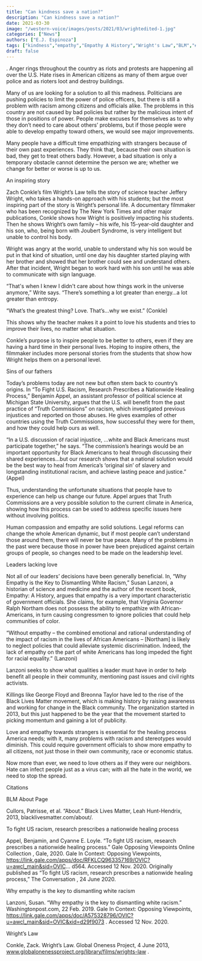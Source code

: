 ```yaml
---
title: "Can kindness save a nation?"
description: "Can kindness save a nation?"
date: 2021-03-30
image: "/western-voice/images/posts/2021/03/wrightedited-1.jpg"
categories: ["News"]
authors: ["E.J. Espinoza"]
tags: ["kindness","empathy","Empathy A History","Wright's Law","BLM","#BlackLives Matter","Black Lives Matter","Cullors","Appel","Global Oneness"]
draft: false
---
```

. Anger rings throughout the country as riots and protests are happening all over the U.S. Hate rises in American citizens as many of them argue over police and as rioters loot and destroy buildings.

Many of us are looking for a solution to all this madness. Politicians are pushing policies to limit the power of police officers, but there is still a problem with racism among citizens and officials alike. The problems in this country are not caused by bad policies but rather by the malicious intent of those in positions of power. People make excuses for themselves as to why they don’t need to care about others’ problems, but if those people were able to develop empathy toward others, we would see major improvements.

Many people have a difficult time empathizing with strangers because of their own past experiences. They think that, because their own situation is bad, they get to treat others badly. However, a bad situation is only a temporary obstacle cannot determine the person we are; whether we change for better or worse is up to us.

An inspiring story

Zach Conkle’s film Wright’s Law tells the story of science teacher Jeffery Wright, who takes a hands-on approach with his students; but the most inspiring part of the story is Wright’s personal life. A documentary filmmaker who has been recognized by The New York Times and other major publications, Conkle shows how Wright is positively impacting his students. Then he shows Wright’s own family – his wife, his 15-year-old daughter and his son, who, being born with Joubert Syndrome, is very intelligent but unable to control his body.

Wright was angry at the world, unable to understand why his son would be put in that kind of situation, until one day his daughter started playing with her brother and showed that her brother could see and understand others. After that incident, Wright began to work hard with his son until he was able to communicate with sign language.

“That's when I knew I didn't care about how things work in the universe anymore,” Write says. “There’s something a lot greater than energy…a lot greater than entropy.

“What’s the greatest thing? Love. That’s…why we exist.” (Conkle)

This shows why the teacher makes it a point to love his students and tries to improve their lives, no matter what situation.

Conkle’s purpose is to inspire people to be better to others, even if they are having a hard time in their personal lives. Hoping to inspire others, the filmmaker includes more personal stories from the students that show how Wright helps them on a personal level.

Sins of our fathers

Today’s problems today are not new but often stem back to country’s origins. In “To Fight U.S. Racism, Research Prescribes a Nationwide Healing Process,” Benjamin Appel, an assistant professor of political science at Michigan State University, argues that the U.S. will benefit from the past practice of “Truth Commissions” on racism, which investigated previous injustices and reported on those abuses. He gives examples of other countries using the Truth Commissions, how successful they were for them, and how they could help ours as well.

“In a U.S. discussion of racial injustice, …white and Black Americans must participate together,” he says. “The commission’s hearings would be an important opportunity for Black Americans to heal through discussing their shared experiences...but our research shows that a national solution would be the best way to heal from America’s ‘original sin’ of slavery and longstanding institutional racism, and achieve lasting peace and justice.” (Appel)

Thus, understanding the unfortunate situations that people have to experience can help us change our future. Appel argues that Truth Commissions are a very possible solution to the current climate in America, showing how this process can be used to address specific issues here without involving politics.

Human compassion and empathy are solid solutions. Legal reforms can change the whole American dynamic, but if most people can’t understand those around them, there will never be true peace. Many of the problems in the past were because those in power have been prejudiced against certain groups of people, so changes need to be made on the leadership level.

Leaders lacking love

Not all of our leaders’ decisions have been generally beneficial. In, “Why Empathy is the Key to Dismantling White Racism,” Susan Lanzoni, a historian of science and medicine and the author of the recent book, Empathy: A History, argues that empathy is a very important characteristic of government officials. She claims, for example, that Virginia Governor Ralph Northam does not possess the ability to empathize with African-Americans, in turn causing congressmen to ignore policies that could help communities of color.

“Without empathy – the combined emotional and rational understanding of the impact of racism in the lives of African Americans – [Northam] is likely to neglect policies that could alleviate systemic discrimination. Indeed, the lack of empathy on the part of white Americans has long impeded the fight for racial equality.” (Lanzoni)

Lanzoni seeks to show what qualities a leader must have in order to help benefit all people in their community, mentioning past issues and civil rights activists.

Killings like George Floyd and Breonna Taylor have led to the rise of the Black Lives Matter movement, which is making history by raising awareness and working for change in the Black community. The organization started in 2013, but this just happened to be the year that the movement started to picking momentum and gaining a lot of publicity.

Love and empathy towards strangers is essential for the healing process America needs; with it, many problems with racism and stereotypes would diminish. This could require government officials to show more empathy to all citizens, not just those in their own community, race or economic status.

Now more than ever, we need to love others as if they were our neighbors. Hate can infect people just as a virus can; with all the hate in the world, we need to stop the spread.

Citations

BLM About Page

Cullors, Patrisse, et al. “About.” Black Lives Matter, Leah Hunt-Hendrix, 2013, blacklivesmatter.com/about/.

To fight US racism, research prescribes a nationwide healing process

Appel, Benjamin, and Cyanne E. Loyle. “To fight US racism, research prescribes a nationwide healing process.” Gale Opposing Viewpoints Online Collection , Gale, 2020. Gale In Context: Opposing Viewpoints, https://link.gale.com/apps/doc/RFKLCQ963357169/OVIC?u=awcl_main&sid=OVIC... d564. Accessed 12 Nov. 2020. Originally published as “To fight US racism, research prescribes a nationwide healing process,” The Conversation , 24 June 2020.

Why empathy is the key to dismantling white racism

Lanzoni, Susan. “Why empathy is the key to dismantling white racism.” Washingtonpost.com, 22 Feb. 2019. Gale In Context: Opposing Viewpoints, https://link.gale.com/apps/doc/A575328796/OVIC?u=awcl_main&sid=OVIC&xid=d29f9073 . Accessed 12 Nov. 2020.

Wright’s Law

Conkle, Zack. Wright’s Law. Global Oneness Project, 4 June 2013, www.globalonenessproject.org/library/films/wrights-law .